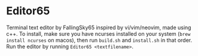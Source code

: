 # Editor65

Terminal text editor by FallingSky65 inspired by vi/vim/neovim, made using c++.
To install, make sure you have ncurses installed on your system (`brew install ncurses` on macos), then run `build.sh` and `install.sh` in that order. Run the editor by running `Editor65 <textfilename>`.
